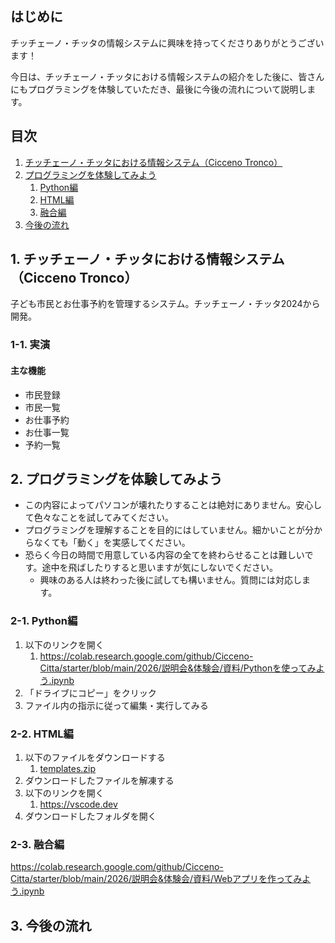 ## はじめに

チッチェーノ・チッタの情報システムに興味を持ってくださりありがとうございます！

今日は、チッチェーノ・チッタにおける情報システムの紹介をした後に、皆さんにもプログラミングを体験していただき、最後に今後の流れについて説明します。

## 目次

1. [チッチェーノ・チッタにおける情報システム（Cicceno Tronco）](#1.%20チッチェーノ・チッタにおける情報システム（Cicceno%20Tronco）)
2. [プログラミングを体験してみよう](#2.%20プログラミングを体験してみよう)
	1. [Python編](#2-1.%20Python編)
	2. [HTML編](#2-2.%20HTML編)
	3. [融合編](#2-3.%20融合編)
3. [今後の流れ](#3.%20今後の流れ)

## 1. チッチェーノ・チッタにおける情報システム（Cicceno Tronco）

子ども市民とお仕事予約を管理するシステム。チッチェーノ・チッタ2024から開発。

### 1-1. 実演

#### 主な機能

- 市民登録
- 市民一覧
- お仕事予約
- お仕事一覧
- 予約一覧

## 2. プログラミングを体験してみよう

- この内容によってパソコンが壊れたりすることは絶対にありません。安心して色々なことを試してみてください。
- プログラミングを理解することを目的にはしていません。細かいことが分からなくても「動く」を実感してください。
- 恐らく今日の時間で用意している内容の全てを終わらせることは難しいです。途中を飛ばしたりすると思いますが気にしないでください。
	- 興味のある人は終わった後に試しても構いません。質問には対応します。

### 2-1. Python編

1. 以下のリンクを開く
	1. https://colab.research.google.com/github/Cicceno-Citta/starter/blob/main/2026/説明会&体験会/資料/Pythonを使ってみよう.ipynb
2. 「ドライブにコピー」をクリック
3. ファイル内の指示に従って編集・実行してみる

### 2-2. HTML編

1. 以下のファイルをダウンロードする
	1. [templates.zip](/資料/templates/)
2. ダウンロードしたファイルを解凍する
3. 以下のリンクを開く
	1. https://vscode.dev
4. ダウンロードしたフォルダを開く

### 2-3. 融合編

https://colab.research.google.com/github/Cicceno-Citta/starter/blob/main/2026/説明会&体験会/資料/Webアプリを作ってみよう.ipynb

## 3. 今後の流れ